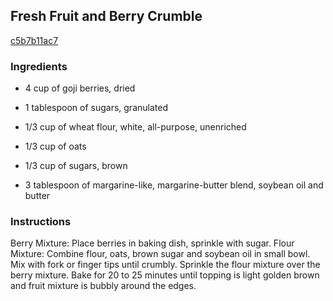 ## Fresh Fruit and Berry Crumble

[c5b7b11ac7](http://allrecipes.com/recipe/fresh-fruit-and-berry-crumble/)

### Ingredients

 - 4 cup of goji berries, dried

 - 1 tablespoon of sugars, granulated

 - 1/3 cup of wheat flour, white, all-purpose, unenriched

 - 1/3 cup of oats

 - 1/3 cup of sugars, brown

 - 3 tablespoon of margarine-like, margarine-butter blend, soybean oil and butter

### Instructions

Berry Mixture: Place berries in baking dish, sprinkle with sugar. Flour Mixture: Combine flour, oats, brown sugar and soybean oil in small bowl. Mix with fork or finger tips until crumbly. Sprinkle the flour mixture over the berry mixture. Bake for 20 to 25 minutes until topping is light golden brown and fruit mixture is bubbly around the edges.